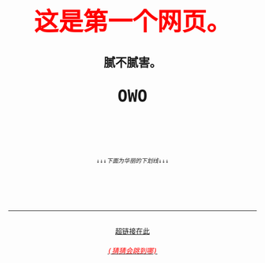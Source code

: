 <html>
<head>
<title>标题哦！OAO</title>
</head>
<body>
<pre>
<h1><center style=color:red;font-size:50px>这是第一个网页。</center>
<center><sup>腻不腻害。</sup></center>
<center><big>OWO</big></center>
</h1>
<h6><small><br/><center>↓↓↓下面为华丽的下划线↓↓↓<center></small></h6>
<br/>
<hr>
<a href="C:\Users\Administrator\Desktop\该网页无法访问.html"><center><abbr title="可能会有坑哦A.A">超链接在此</abbr><h6 style=color:red>(猜猜会跳到哪)</h6></center></a>
</body>
</html>
